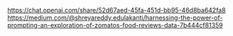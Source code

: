 https://chat.openai.com/share/52d67aed-45fa-451d-bb95-46d8ba642fa8
https://medium.com/@shreyareddy.edulakanti/harnessing-the-power-of-prompting-an-exploration-of-zomatos-food-reviews-data-7b444cf81359
